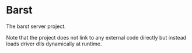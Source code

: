 Barst
======


The barst server project.


Note that the project does not link to any external code directly
but instead loads driver dlls dynamically at runtime.
